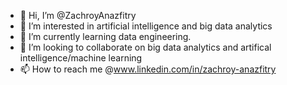 - 👋 Hi, I’m @ZachroyAnazfitry
- 👀 I’m interested in artificial intelligence and big data analytics
- 🌱 I’m currently learning data engineering.
- 💞️ I’m looking to collaborate on big data analytics and artifical intelligence/machine learning
- 📫 How to reach me @www.linkedin.com/in/zachroy-anazfitry


<!---
ZachAnaz44/ZachAnaz44 is a ✨ special ✨ repository because its `README.md` (this file) appears on your GitHub profile.
You can click the Preview link to take a look at your changes.
--->
